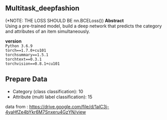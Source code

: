 ## Multitask_deepfashion
(*NOTE: THE LOSS SHOULD BE nn.BCELoss())
**Abstract**  
Using a pre-trained model, build a deep network that predicts the category and attributes of an item simultaneously. 

**version** <br>
`Python 3.6.9` <br> 
`torch==1.7.0+cu101` <br>
`torchsummary==1.5.1` <br>
`torchtext==0.3.1` <br>
`torchvision==0.8.1+cu101`


## Prepare Data
   
*  Category (class classification): 10  
*  Attribute (multi label classification): 15

data from : https://drive.google.com/file/d/1alC3j-4yaHfZe4bYkr6M7Snxeru4GzYN/view 
